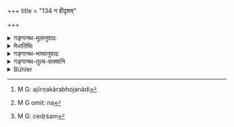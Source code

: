 +++
title = "134 न हीदृशम्"

+++

<details><summary>गङ्गानथ-मूलानुवादः</summary>

In this world, there is nothing so detrimental to a man’s longevity as paying attention to the wife of another person.—(134)
</details>

<details><summary>मेधातिथिः</summary>

अजीर्णकारकभोजनादि[^२०७] सुवर्णापहरणादि न[^२०८] हीदृशम्[^२०९] **अनायुष्यम्** आयुष्यक्षयकरं **यादृशं परदार**गमनम् । अदृष्टेन दृष्टेन च दोषः ॥ ४.१३४ ॥


[^२०९]:
     M G: cedṛśam


[^२०८]:
     M G omit: na


[^२०७]:
     M G: ajīrṇakārabhojanādi
</details>

<details><summary>गङ्गानथ-भाष्यानुवादः</summary>

Any such thing as the eating of indigestible food, the stealing of gold, etc., ‘*is not so detrimental to a man’s longevity*’—which cuts short his life to the same extent—as intercourse with another person’s wife This involves both temporal and spiritual wrong.—(134)
</details>

<details><summary>गङ्गानथ-तुल्य-वाक्यानि</summary>

*Mahābhārata* (13.104.21).—(Same as Manu.)
</details>

<details><summary>Bühler</summary>

134	For in this world there is nothing so detrimental to long life as criminal conversation with another man's wife.
</details>
